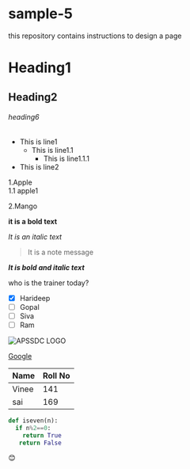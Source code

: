 # sample-5
this repository contains instructions to design a page
# Heading1
## Heading2
###### heading6
- This is line1
  - This is line1.1
    - This is line1.1.1
- This is line2

1.Apple  
  1.1 apple1
  
2.Mango

**it is a bold text**

*It is an italic text*
>It is a note message

***It is bold and italic text***

who is the trainer today?
- [x] Harideep
- [ ] Gopal
- [ ] Siva
- [ ] Ram

![APSSDC LOGO](https://www.apssdc.in/home/images/apssdc_final.png)

[Google](https://www.google.com)

|Name|Roll No|
|----|-------|
|Vinee|141|
|sai|169|

```python
def iseven(n):
  if n%2==0:
    return True
   return False
```

:blush:
